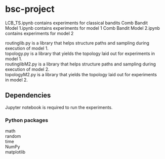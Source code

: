 # bsc-project

LCB_TS.ipynb contains experiments for classical bandits
Comb Bandit Model 1.ipynb contains experiments for model 1
Comb Bandit Model 2.ipynb contains experiments for model 2

routinglib.py is a library that helps structure paths and sampling during execution of model 1.\
topology.py is a library that yields the topology laid out for experiments in model 1.\
routinglibM2.py is a library that helps structure paths and sampling during execution of model 2.\
topologyM2.py is a library that yields the topology laid out for experiments in model 2.

## Dependencies
Jupyter notebook is required to run the experiments.

### Python packages
math\
random\
time\
NumPy\
matplotlib

